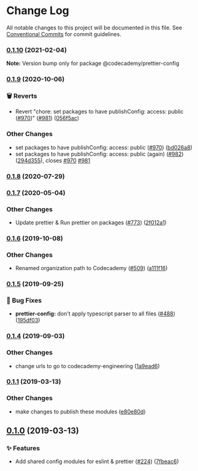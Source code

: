 # Change Log

All notable changes to this project will be documented in this file.
See [Conventional Commits](https://conventionalcommits.org) for commit guidelines.

### [0.1.10](http://github.com///compare/@codecademy/prettier-config@0.1.9...@codecademy/prettier-config@0.1.10) (2021-02-04)

**Note:** Version bump only for package @codecademy/prettier-config





### [0.1.9](http://github.com/Codecademy/client-modules/compare/@codecademy/prettier-config@0.1.8...@codecademy/prettier-config@0.1.9) (2020-10-06)


### 🗑 Reverts

* Revert "chore: set packages to have publishConfig: access: public ([#970](http://github.com/Codecademy/client-modules/issues/970))" ([#981](http://github.com/Codecademy/client-modules/issues/981)) ([056f5ac](http://github.com/Codecademy/client-modules/commit/056f5ac0df91493c2535274ec043d6e4335d71d8))


### Other Changes

* set packages to have publishConfig: access: public ([#970](http://github.com/Codecademy/client-modules/issues/970)) ([bd026a8](http://github.com/Codecademy/client-modules/commit/bd026a85193dbd077d0ee8661df996d105cf709c))
* set packages to have publishConfig: access: public (again) ([#982](http://github.com/Codecademy/client-modules/issues/982)) ([294d355](http://github.com/Codecademy/client-modules/commit/294d355f353dc307a400679ce849dd7b2388d95d)), closes [#970](http://github.com/Codecademy/client-modules/issues/970) [#981](http://github.com/Codecademy/client-modules/issues/981)

### [0.1.8](http://github.com/Codecademy/client-modules/compare/@codecademy/prettier-config@0.1.7...@codecademy/prettier-config@0.1.8) (2020-07-29)

### [0.1.7](http://github.com/Codecademy/client-modules/compare/@codecademy/prettier-config@0.1.6...@codecademy/prettier-config@0.1.7) (2020-05-04)


### Other Changes

* Update prettier & Run prettier on packages ([#773](http://github.com/Codecademy/client-modules/issues/773)) ([2f012a1](http://github.com/Codecademy/client-modules/commit/2f012a122a6ff75b58274cf6060087d5b86d4200))

### [0.1.6](http://github.com/Codecademy/client-modules/compare/@codecademy/prettier-config@0.1.5...@codecademy/prettier-config@0.1.6) (2019-10-08)


### Other Changes

* Renamed organization path to Codecademy ([#509](http://github.com/Codecademy/client-modules/issues/509)) ([a111f16](http://github.com/Codecademy/client-modules/commit/a111f166629a7a15b957e9eded87fedfeb9736f1))

### [0.1.5](http://github.com/Codecademy/client-modules/compare/@codecademy/prettier-config@0.1.4...@codecademy/prettier-config@0.1.5) (2019-09-25)


### 🐛 Bug Fixes

* **prettier-config:** don't apply typescript parser to all files ([#488](http://github.com/Codecademy/client-modules/issues/488)) ([195df03](http://github.com/Codecademy/client-modules/commit/195df030731be09d1b09aa4eac8b7b679f1185b0))

### [0.1.4](http://github.com/Codecademy/client-modules/compare/@codecademy/prettier-config@0.1.1...@codecademy/prettier-config@0.1.4) (2019-09-03)


### Other Changes

* change urls to go to codecademy-engineering ([1a9ead6](http://github.com/Codecademy/client-modules/commit/1a9ead6aaff2e0ad6af39f64ecb87b5dd510991b))

### [0.1.1](http://github.com/Codecademy/client-modules/compare/@codecademy/prettier-config@0.1.0...@codecademy/prettier-config@0.1.1) (2019-03-13)


### Other Changes

* make changes to publish these modules ([e80e80d](http://github.com/Codecademy/client-modules/commit/e80e80d225d32ab1ce29ed203f90091fe0ac6ca5))

## [0.1.0](http://github.com/Codecademy/client-modules/compare/7fbeac653543741010003d5fce81cf6bdb1b9291...@codecademy/prettier-config@0.1.0) (2019-03-13)


### ✨ Features

* Add shared config modules for eslint & prettier ([#224](http://github.com/Codecademy/client-modules/issues/224)) ([7fbeac6](http://github.com/Codecademy/client-modules/commit/7fbeac653543741010003d5fce81cf6bdb1b9291))
